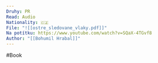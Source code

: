 ```yaml
---
Druhy: PR
Read: Audio
Nationality: 🇨🇿
File: "![[ostre_sledovane_vlaky.pdf]]"
Na potítku: https://www.youtube.com/watch?v=SQaX-4TGvf8
Author: "[[Bohumil Hrabal]]"
---
```

#Book
